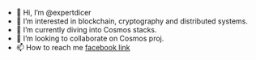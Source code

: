 - 👋 Hi, I’m @expertdicer
- 👀 I’m interested in blockchain, cryptography and distributed systems. 
- 🌱 I’m currently diving into Cosmos stacks.
- 💞️ I’m looking to collaborate on Cosmos proj.
- 📫 How to reach me [facebook link](https://www.facebook.com/banguyen.ho/)

<!---
expertdicer/expertdicer is a ✨ special ✨ repository because its `README.md` (this file) appears on your GitHub profile.
You can click the Preview link to take a look at your changes.
--->
